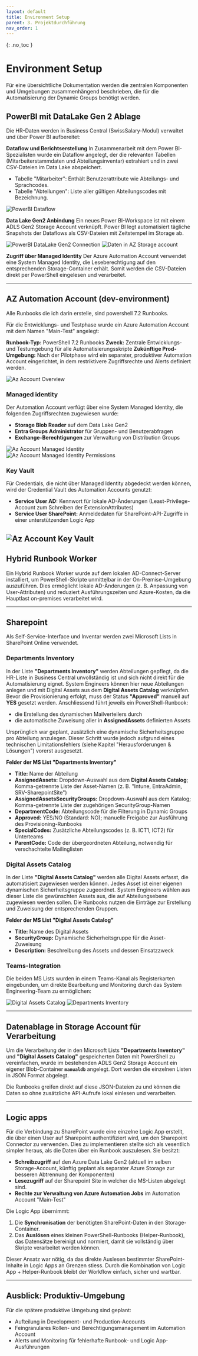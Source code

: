 ```yaml
---
layout: default
title: Environment Setup
parent: 3. Projektdurchführung
nav_order: 1
---
```


{: .no_toc }

# Environment Setup 

Für eine übersichtliche Dokumentation werden die zentralen Komponenten und Umgebungen zusammenhängend beschrieben, die für die Automatisierung der Dynamic Groups benötigt werden.  

## PowerBI mit DataLake Gen 2 Ablage

Die HR-Daten werden in Business Central (SwissSalary-Modul) verwaltet und über Power BI aufbereitet:

**Dataflow und Berichtserstellung**
In Zusammenarbeit mit dem Power BI-Spezialisten wurde ein Dataflow angelegt, der die relevanten Tabellen (Mitarbeiterstammdaten und Abteilungsinventar) extrahiert und in zwei CSV-Dateien im Data Lake abspeichert.
- Tabelle "Mitarbeiter": Enthält Benutzerattribute wie Abteilungs- und Sprachcodes.
- Tabelle "Abteilungen": Liste aller gültigen Abteilungscodes mit Bezeichnung.

![PowerBI Dataflow](../../resources/images/PBI-Dataflows.png)

**Data Lake Gen2 Anbindung**
Ein neues Power BI-Workspace ist mit einem ADLS Gen2 Storage Account verknüpft. Power BI legt automatisiert tägliche Snapshots der Dataflows als CSV-Dateien mit Zeitstempel im Storage ab.

![PowerBI DataLake Gen2 Connection](../../resources/images/PBI-DataLake.png)
![Daten in AZ Storage account](../../resources/images/PBI-AzStorageData.png)

**Zugriff über Managed Identity**
Der Azure Automation Account verwendet eine System Managed Identity, die Leseberechtigung auf den entsprechenden Storage-Container erhält. Somit werden die CSV-Dateien direkt per PowerShell eingelesen und verarbeitet.

----

## AZ Automation Account (dev-environment)

Alle Runbooks die ich darin erstelle, sind powershell 7.2 Runbooks.

Für die Entwicklungs- und Testphase wurde ein Azure Automation Account mit dem Namen "Main-Test" angelegt:

**Runbook-Typ:** PowerShell 7.2 Runbooks
**Zweck:** Zentrale Entwicklungs- und Testumgebung für alle Automatisierungsskripte
**Zukünftige Prod-Umgebung:** Nach der Pilotphase wird ein separater, produktiver Automation Account eingerichtet, in dem restriktivere Zugriffsrechte und Alerts definiert werden.

![Az Account Overview](../../resources/images/AutomationAcc.png)

### Managed identity
Der Automation Account verfügt über eine System Managed Identity, die folgenden Zugriffsrechten zugewiesen wurde:

- **Storage Blob Reader** auf dem Data Lake Gen2
- **Entra Groups Administrator** für Gruppen- und Benutzerabfragen
- **Exchange-Berechtigungen** zur Verwaltung von Distribution Groups

![Az Account Managed Identity](../../resources/images/AAc-ManagedIdentity.png)
![Az Account Managed Identity Permissions](../../resources/images/AAc-ManagedIdentityPermissions.png)

### Key Vault
Für Credentials, die nicht über Managed Identity abgedeckt werden können, wird der Credential Vault des Automation Accounts genutzt:

- **Service User AD:** Kennwort für lokale AD-Änderungen (Least-Privilege-Account zum Schreiben der ExtensionAttributes)
- **Service User SharePoint:** Anmeldedaten für SharePoint-API-Zugriffe in einer unterstützenden Logic App

![Az Account Key Vault](../../resources/images/AAc-KeyVault.png)
----

## Hybrid Runbook Worker 

Ein Hybrid Runbook Worker wurde auf dem lokalen AD-Connect-Server installiert, um PowerShell-Skripte unmittelbar in der On-Premise-Umgebung auszuführen. Dies ermöglicht lokale AD-Änderungen (z. B. Anpassung von User-Attributen) und reduziert Ausführungszeiten und Azure-Kosten, da die Hauptlast on-premises verarbeitet wird.

----

## Sharepoint

Als Self-Service-Interface und Inventar werden zwei Microsoft Lists in SharePoint Online verwendet.

### Departments Inventory

In der Liste **"Departments Inventory"** werden Abteilungen gepflegt, da die HR-Liste in Business Central unvollständig ist und sich nicht direkt für die Automatisierung eignet. System Engineers können hier neue Abteilungen anlegen und mit Digital Assets aus dem **Digital Assets Catalog** verknüpfen. Bevor die Provisionierung erfolgt, muss der Status **"Approved"** manuell auf **YES** gesetzt werden. Anschliessend führt jeweils ein PowerShell-Runbook:

- die Erstellung des dynamischen Mailverteilers durch  
- die automatische Zuweisung aller in **AssignedAssets** definierten Assets  

Ursprünglich war geplant, zusätzlich eine dynamische Sicherheitsgruppe pro Abteilung anzulegen. Dieser Schritt wurde jedoch aufgrund eines technischen Limitationsfehlers (siehe Kapitel "Herausforderungen & Lösungen") vorerst ausgesetzt.

**Felder der MS List "Departments Inventory"**  
- **Title:** Name der Abteilung  
- **AssignedAssets:** Dropdown-Auswahl aus dem **Digital Assets Catalog**; Komma-getrennte Liste der Asset-Namen (z. B. "Intune, EntraAdmin, SRV-SharepointSite")  
- **AssignedAssetsSecurityGroups:** Dropdown-Auswahl aus dem Katalog; Komma-getrennte Liste der zugehörigen SecurityGroup-Namen  
- **DepartmentCode:** Abteilungscode für die Filterung in Dynamic Groups  
- **Approved:** YES/NO (Standard: NO); manuelle Freigabe zur Ausführung des Provisioning-Runbooks  
- **SpecialCodes:** Zusätzliche Abteilungscodes (z. B. ICT1, ICT2) für Unterteams  
- **ParentCode:** Code der übergeordneten Abteilung, notwendig für verschachtelte Mailinglisten  

### Digital Assets Catalog

In der Liste **"Digital Assets Catalog"** werden alle Digital Assets erfasst, die automatisiert zugewiesen werden können. Jedes Asset ist einer eigenen dynamischen Sicherheitsgruppe zugeordnet. System Engineers wählen aus dieser Liste die gewünschten Assets aus, die auf Abteilungsebene zugewiesen werden sollen. Die Runbooks nutzen die Einträge zur Erstellung und Zuweisung der entsprechenden Gruppen.

**Felder der MS List "Digital Assets Catalog"**  
- **Title:** Name des Digital Assets  
- **SecurityGroup:** Dynamische Sicherheitsgruppe für die Asset-Zuweisung  
- **Description:** Beschreibung des Assets und dessen Einsatzzweck  

### Teams-Integration

Die beiden MS Lists wurden in einem Teams-Kanal als Registerkarten eingebunden, um direkte Bearbeitung und Monitoring durch das System Engineering-Team zu ermöglichen:

![Digital Assets Catalog](../../resources/images/MSList-Assets.png)
![Departments Inventory](../../resources/images/MSList-Departments.png)

----

## Datenablage in Storage Account für Verarbeitung

Um die Verarbeitung der in den Microsoft Lists **"Departments Inventory"** und **"Digital Assets Catalog"** gespeicherten Daten mit PowerShell zu vereinfachen, wurde im bestehenden ADLS Gen2 Storage Account ein eigener Blob-Container **`manualdb`** angelegt. Dort werden die einzelnen Listen in JSON Format abgelegt.

Die Runbooks greifen direkt auf diese JSON-Dateien zu und können die Daten so ohne zusätzliche API-Aufrufe lokal einlesen und verarbeiten. 

----

## Logic apps 

Für die Verbindung zu SharePoint wurde eine einzelne Logic App erstellt, die über einen User auf Sharepoint authentifiziert wird, um den Sharepoint Connector zu verwenden. Dies zu implementieren stellte sich als vesentlich simpler heraus, als die Daten über ein Runbook auszulesen. Sie besitzt:

- **Schreibzugriff** auf den Azure Data Lake Gen2 (aktuell im selben Storage-Account, künftig geplant als separater Azure Storage zur besseren Abtrennung der Komponenten)  
- **Lesezugriff** auf der Sharepoint Site in welcher die MS-Listen abgelegt sind.
- **Rechte zur Verwaltung von Azure Automation Jobs** im Automation Account "Main-Test"

Die Logic App übernimmt:

1. Die **Synchronisation** der benötigten SharePoint-Daten in den Storage-Container.  
2. Das **Auslösen** eines kleinen PowerShell-Runbooks (Helper-Runbook), das Datensätze bereinigt und normiert, damit sie vollständig über Skripte verarbeitet werden können.

Dieser Ansatz war nötig, da das direkte Auslesen bestimmter SharePoint-Inhalte in Logic Apps an Grenzen stiess. Durch die Kombination von Logic App + Helper-Runbook bleibt der Workflow einfach, sicher und wartbar.

----

## Ausblick: Produktiv-Umgebung

Für die spätere produktive Umgebung sind geplant:

- Aufteilung in Development- und Production-Accounts
- Feingranulares Rollen- und Berechtigungsmanagement im Automation Account
- Alerts und Monitoring für fehlerhafte Runbook- und Logic App-Ausführungen